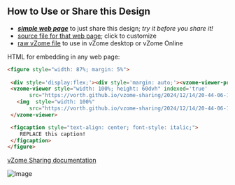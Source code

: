 
## How to Use or Share this Design

 - [***simple web page***](<https://vorth.github.io/vzome-sharing/2024/12/14/20-44-06-170Z-Purple-Wieringa-roof/>) to just share this design; *try it before you share it!*
 - [source file for that web page](<https://github.com/vorth/vzome-sharing/edit/main/2024/12/14/20-44-06-170Z-Purple-Wieringa-roof/index.md>); click to customize
 - [raw vZome file](<https://raw.githubusercontent.com/vorth/vzome-sharing/main/2024/12/14/20-44-06-170Z-Purple-Wieringa-roof/Purple-Wieringa-roof.vZome>) to use in vZome desktop or vZome Online
 
 HTML for embedding in any web page:
 ```html
<figure style="width: 87%; margin: 5%">
  
  <div style='display:flex;'><div style='margin: auto;'><vzome-viewer-previous label='prev step'></vzome-viewer-previous><vzome-viewer-next label='next step'></vzome-viewer-next></div></div>
  <vzome-viewer style="width: 100%; height: 60dvh" indexed='true'
        src="https://vorth.github.io/vzome-sharing/2024/12/14/20-44-06-170Z-Purple-Wieringa-roof/Purple-Wieringa-roof.vZome" >
    <img  style="width: 100%"
        src="https://vorth.github.io/vzome-sharing/2024/12/14/20-44-06-170Z-Purple-Wieringa-roof/Purple-Wieringa-roof.png" >
  </vzome-viewer>

  <figcaption style="text-align: center; font-style: italic;">
     REPLACE this caption!
  </figcaption>
</figure>

 ```

[vZome Sharing documentation](https://vzome.github.io/vzome/sharing.html#how-it-works)

![Image](<Purple-Wieringa-roof.png>)

